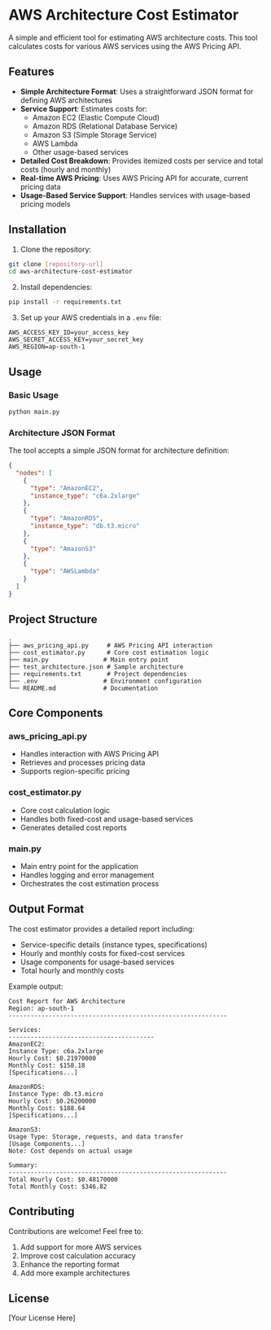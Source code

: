 # AWS Architecture Cost Estimator

A simple and efficient tool for estimating AWS architecture costs. This tool calculates costs for various AWS services using the AWS Pricing API.

## Features

- **Simple Architecture Format**: Uses a straightforward JSON format for defining AWS architectures
- **Service Support**: Estimates costs for:
  - Amazon EC2 (Elastic Compute Cloud)
  - Amazon RDS (Relational Database Service)
  - Amazon S3 (Simple Storage Service)
  - AWS Lambda
  - Other usage-based services
- **Detailed Cost Breakdown**: Provides itemized costs per service and total costs (hourly and monthly)
- **Real-time AWS Pricing**: Uses AWS Pricing API for accurate, current pricing data
- **Usage-Based Service Support**: Handles services with usage-based pricing models

## Installation

1. Clone the repository:
```bash
git clone [repository-url]
cd aws-architecture-cost-estimator
```

2. Install dependencies:
```bash
pip install -r requirements.txt
```

3. Set up your AWS credentials in a `.env` file:
```
AWS_ACCESS_KEY_ID=your_access_key
AWS_SECRET_ACCESS_KEY=your_secret_key
AWS_REGION=ap-south-1
```

## Usage

### Basic Usage

```bash
python main.py
```

### Architecture JSON Format

The tool accepts a simple JSON format for architecture definition:

```json
{
  "nodes": [
    {
      "type": "AmazonEC2",
      "instance_type": "c6a.2xlarge"
    },
    {
      "type": "AmazonRDS",
      "instance_type": "db.t3.micro"
    },
    {
      "type": "AmazonS3"
    },
    {
      "type": "AWSLambda"
    }
  ]
}
```

## Project Structure

```
.
├── aws_pricing_api.py     # AWS Pricing API interaction
├── cost_estimator.py      # Core cost estimation logic
├── main.py               # Main entry point
├── test_architecture.json # Sample architecture
├── requirements.txt       # Project dependencies
├── .env                  # Environment configuration
└── README.md             # Documentation
```

## Core Components

### aws_pricing_api.py
- Handles interaction with AWS Pricing API
- Retrieves and processes pricing data
- Supports region-specific pricing

### cost_estimator.py
- Core cost calculation logic
- Handles both fixed-cost and usage-based services
- Generates detailed cost reports

### main.py
- Main entry point for the application
- Handles logging and error management
- Orchestrates the cost estimation process

## Output Format

The cost estimator provides a detailed report including:
- Service-specific details (instance types, specifications)
- Hourly and monthly costs for fixed-cost services
- Usage components for usage-based services
- Total hourly and monthly costs

Example output:
```
Cost Report for AWS Architecture
Region: ap-south-1
------------------------------------------------------------

Services:
----------------------------------------
AmazonEC2:
Instance Type: c6a.2xlarge
Hourly Cost: $0.21970000
Monthly Cost: $158.18
[Specifications...]

AmazonRDS:
Instance Type: db.t3.micro
Hourly Cost: $0.26200000
Monthly Cost: $188.64
[Specifications...]

AmazonS3:
Usage Type: Storage, requests, and data transfer
[Usage Components...]
Note: Cost depends on actual usage

Summary:
------------------------------------------------------------
Total Hourly Cost: $0.48170000
Total Monthly Cost: $346.82
```

## Contributing

Contributions are welcome! Feel free to:
1. Add support for more AWS services
2. Improve cost calculation accuracy
3. Enhance the reporting format
4. Add more example architectures

## License

[Your License Here] 